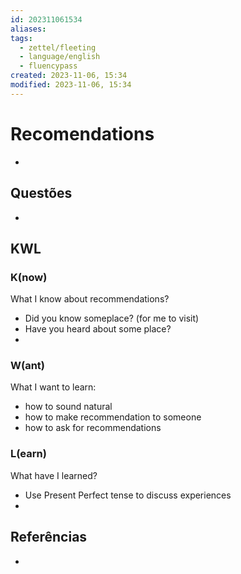 ```yaml
---
id: 202311061534
aliases: 
tags:
  - zettel/fleeting
  - language/english
  - fluencypass
created: 2023-11-06, 15:34
modified: 2023-11-06, 15:34
---
```

# Recomendations
<!-- Main content of my thoughts really -->

- 

## Questões
<!-- What remains for you to consider? --> 

- 

## KWL

### K(now)

What I know about recommendations?
- Did you know someplace? (for me to visit)
- Have you heard about some place?
- 
### W(ant)

What I want to learn:
- how to sound natural
- how to make recommendation to someone
- how to ask for recommendations

### L(earn)

What have I learned?

- Use Present Perfect tense to discuss experiences
- 
## Referências
<!-- Links to pages not referenced in the content -->

- 
